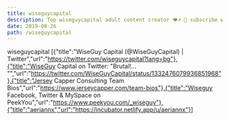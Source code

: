 ```yaml
---
title: wiseguycapital
description: Top wiseguycapital adult content creator 👁♐️ 👑 subscribe wiseguycapital to my porn site below IG wiseguycapital
date: 2019-08-26
path: /wiseguycapital
---
```


wiseguycapital
[{"title":"WiseGuy Capital (@WiseGuyCapital) | Twitter","url":"https://twitter.com/wiseguycapital?lang=bg"},{"title":"WiseGuy Capital on Twitter: \"Brutal!… \"","url":"https://twitter.com/WiseGuyCapital/status/1332476079936851968"},{"title":"Jersey Capper Consulting Team Bios","url":"https://www.jerseycapper.com/team-bios"},{"title":"Wiseguy Facebook, Twitter & MySpace on PeekYou","url":"https://www.peekyou.com/_wiseguy"},{"title":"aeriannx","url":"https://incubator.netlify.app/u/aeriannx"}]

